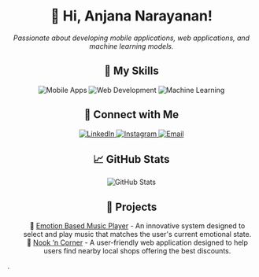 <!-- README.md -->
<div align="center">
  <h1>👋 Hi, Anjana Narayanan!</h1>
  <p>
    <em>Passionate about developing mobile applications, web applications, and machine learning models.</em>
  </p>
</div>

<div align="center">
  <h2>🚀 My Skills</h2>
  <p>
    <img src="https://img.shields.io/badge/Mobile%20Apps-008080?style=for-the-badge" alt="Mobile Apps"/>
    <img src="https://img.shields.io/badge/Web%20Development-FF6347?style=for-the-badge" alt="Web Development"/>
    <img src="https://img.shields.io/badge/Machine%20Learning-4682B4?style=for-the-badge" alt="Machine Learning"/>
  </p>
</div>

<div align="center">
  <h2>🔗 Connect with Me</h2>
  <p>
    <a href="www.linkedin.com/in/anjana-narayanan-89b025257" target="_blank">
      <img src="https://img.shields.io/badge/LinkedIn-0A66C2?style=for-the-badge&logo=linkedin&logoColor=white" alt="LinkedIn"/>
    </a>
    <a href="https://www.instagram.com/anjananarayanan14/" target="_blank">
      <img src="https://img.shields.io/badge/Instagram-E4405F?style=for-the-badge&logo=instagram&logoColor=white" alt="Instagram"/>
    </a>
    <a href="mailto:anjananarayanan1403.com" target="_blank">
      <img src="https://img.shields.io/badge/Email-D14836?style=for-the-badge&logo=gmail&logoColor=white" alt="Email"/>
    </a>
  </p>
</div>

<div align="center">
  <h2>📈 GitHub Stats</h2>
  <p>
    <img src="https://github-readme-stats.vercel.app/api?username=Anjana-1403&show_icons=true&theme=radical" alt="GitHub Stats"/>
  </p>
</div>

<div align="center">
  <h2>📂 Projects</h2>
  <ul style="list-style-type: none;">
    <li>🌟 <a href="https://github.com/gowthamthibhu/EmotionDetection" target="_blank">Emotion Based Music Player</a> - An innovative system designed to select and play music that matches the user's current emotional state.</li>
    <li>🌟 <a href="https://github.com/gowthamthibhu/nook_n_corner" target="_blank">Nook ‘n Corner</a> - A user-friendly web application designed to help users find nearby local shops offering the best discounts.</li>
  </ul>
</div>
.
